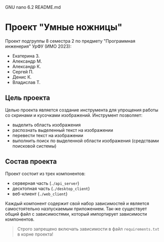   GNU nano 6.2                                                    README.md                                                             
# Проект "Умные ножницы"
Проект подгруппы 8 семестра 2 по предмету "Программная инженерия" УрФУ (ИМО 2023):
- Екатерина З.
- Александр М.
- Александр К.
- Сергей П.
- Денис К.
- Владислав Т.

## Цель проекта
Целью проекта является создание инструмента для упрощения работы со скринами и кусочками изображений. Инструмент позволяет:
- выделить область изображения
- распознать выделенный текст на изображении
- перевести текст на изображении
- выполнить поиск по выделенной области изображения (средствами поисковой системы)

## Состав проекта
Проект состоит из трех компонентов:
- серверная часть (```./api_server```)
- десктопная часть (```./desktop_client```)
- веб-клиент (```./web_client```)

Каждый компонент содержит свой набор зависимостей и является самостоятельно назпускаемым приложением. Так-же существует общий файл с зависимостями, который импортирует зависимости компонентов.

> Строго запрещено включать зависимости в файл ```requirements.txt``` в корне проекта!
